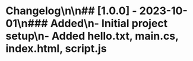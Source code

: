 # Changelog\n\n## [1.0.0] - 2023-10-01\n### Added\n- Initial project setup\n- Added hello.txt, main.cs, index.html, script.js
